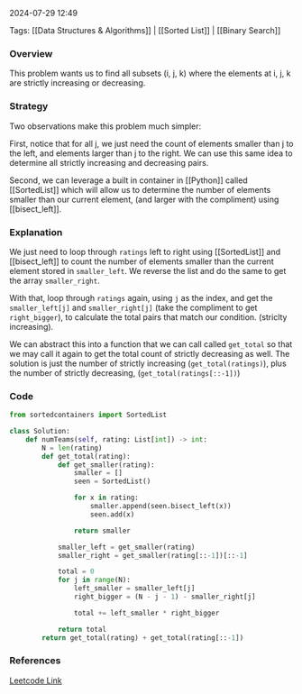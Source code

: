 
2024-07-29 12:49

Tags: [[Data Structures & Algorithms]] | [[Sorted List]] | [[Binary Search]]


### Overview
This problem wants us to find all subsets (i, j, k) where the elements at i, j, k are strictly increasing or decreasing.

### Strategy
Two observations make this problem much simpler:

First, notice that for all j, we just need the count of elements smaller than j to the left, and elements larger than j to the right. We can use this same idea to determine all strictly increasing and decreasing pairs.  

Second, we can leverage a built in container in [[Python]] called [[SortedList]] which will allow us to determine the number of elements smaller than our current element, (and larger with the compliment) using [[bisect_left]].

### Explanation
We just need to loop through `ratings` left to right using [[SortedList]] and [[bisect_left]] to count the number of elements smaller than the current element stored in `smaller_left`. We reverse the list and do the same to get the array `smaller_right`.

With that, loop through `ratings` again, using `j` as the index, and get the `smaller_left[j]` and `smaller_right[j]` (take the compliment to get `right_bigger`), to calculate the total pairs that match our condition. (striclty increasing). 

We can abstract this into a function that we can call called `get_total` so that we may call it again to get the total count of strictly decreasing as well. The solution is just the number of strictly increasing (`get_total(ratings)`), plus the number of strictly decreasing, (`get_total(ratings[::-1])`)

### Code
```python
from sortedcontainers import SortedList

class Solution:
    def numTeams(self, rating: List[int]) -> int:
        N = len(rating)
        def get_total(rating):
            def get_smaller(rating):
                smaller = []
                seen = SortedList()

                for x in rating:
                    smaller.append(seen.bisect_left(x))
                    seen.add(x)

                return smaller

            smaller_left = get_smaller(rating)
            smaller_right = get_smaller(rating[::-1])[::-1]

            total = 0
            for j in range(N):
                left_smaller = smaller_left[j]
                right_bigger = (N - j - 1) - smaller_right[j]

                total += left_smaller * right_bigger

            return total
        return get_total(rating) + get_total(rating[::-1])
```

### References
[Leetcode Link](https://leetcode.com/problems/count-number-of-teams/?envType=daily-question&envId=2024-07-29)

